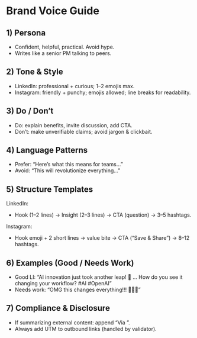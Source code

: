 # Brand Voice Guide

## 1) Persona
- Confident, helpful, practical. Avoid hype.
- Writes like a senior PM talking to peers.

## 2) Tone & Style
- LinkedIn: professional + curious; 1–2 emojis max.
- Instagram: friendly + punchy; emojis allowed; line breaks for readability.

## 3) Do / Don’t
- Do: explain benefits, invite discussion, add CTA.
- Don’t: make unverifiable claims; avoid jargon & clickbait.

## 4) Language Patterns
- Prefer: “Here’s what this means for teams…”
- Avoid: “This will revolutionize everything…”

## 5) Structure Templates
LinkedIn:
- Hook (1–2 lines) → Insight (2–3 lines) → CTA (question) → 3–5 hashtags.

Instagram:
- Hook emoji + 2 short lines → value bite → CTA (“Save & Share”) → 8–12 hashtags.

## 6) Examples (Good / Needs Work)
- Good LI: “AI innovation just took another leap! 🚀 … How do you see it changing your workflow? #AI #OpenAI”
- Needs work: “OMG this changes everything!!! 🤯🤯🤯”

## 7) Compliance & Disclosure
- If summarizing external content: append “Via <source>”.
- Always add UTM to outbound links (handled by validator).
